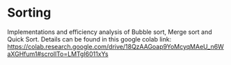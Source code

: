 # Sorting
Implementations and efficiency analysis of Bubble sort, Merge sort and Quick Sort. 
Details can be found in this google colab link: 
https://colab.research.google.com/drive/18QzAAGoap9YoMcyqMAeU_n6WaXGHfum1#scrollTo=LMTgI6011xYs

